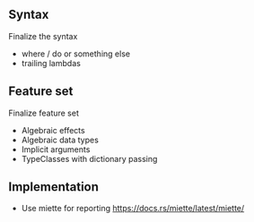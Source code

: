 ## Syntax

Finalize the syntax
- where / do or something else
- trailing lambdas

## Feature set

Finalize feature set

- Algebraic effects
- Algebraic data types
- Implicit arguments
- TypeClasses with dictionary passing

## Implementation

- Use miette for reporting https://docs.rs/miette/latest/miette/